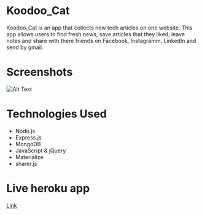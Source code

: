 # Koodoo_Cat
Koodoo_Cat is an app that collects new tech articles on one website.
This app allows users to find fresh news, save articles that they liked, leave notes and share with there friends on Facebook, Instagramm, LinkedIn and send by gmail.

# Screenshots

![Alt Text](https://user-images.githubusercontent.com/47117323/61829342-b9c9fc00-ae36-11e9-9d7c-e6b11e4125b1.gif)

# Technologies Used
* Node.js
* Express.js
* MongoDB
* JavaScript & jQuery
* Materialize
* sharer.js

# Live heroku app
[Link](https://pure-plateau-54525.herokuapp.com/saved_articles)

